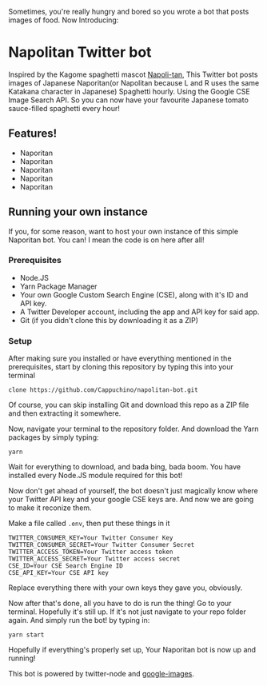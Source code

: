 Sometimes, you're really hungry and bored so you wrote a bot that posts images of food. Now Introducing: 
# Napolitan Twitter bot
Inspired by the Kagome spaghetti mascot [Napoli-tan](https://www.kagome.co.jp//campaign/naposta/napolitan/), This Twitter bot posts images of Japanese Naporitan(or Napolitan because L and R uses the same Katakana character in Japanese) Spaghetti hourly. Using the Google CSE Image Search API. So you can now have your favourite Japanese tomato sauce-filled spaghetti every hour!
## Features!

- Naporitan
- Naporitan
- Naporitan
- Naporitan
- Naporitan

## Running your own instance
If you, for some reason, want to host your own instance of this simple Naporitan bot. You can! I mean the code is on here after all!
### Prerequisites
 - Node.JS
 - Yarn Package Manager
 - Your own Google Custom Search Engine (CSE), along with it's ID and API key.
 - A Twitter Developer account, including the app and API key for said app.
 - Git (if you didn't clone this by downloading it as a ZIP)
### Setup
After making sure you installed or have everything mentioned in the prerequisites, start by cloning this repository by typing this into your terminal
```
clone https://github.com/Cappuchino/napolitan-bot.git
```
Of course, you can skip installing Git and download this repo as a ZIP file and then extracting it somewhere.

Now, navigate your terminal to the repository folder. And download the Yarn packages by simply typing:
```
yarn
```
Wait for everything to download, and bada bing, bada boom. You have installed every Node.JS module required for this bot!

Now don't get ahead of yourself, the bot doesn't just magically know where your Twitter API key and your google CSE keys are. And now we are going to make it reconize them.

Make a file called `.env`, then put these things in it
```
TWITTER_CONSUMER_KEY=Your Twitter Consumer Key
TWITTER_CONSUMER_SECRET=Your Twitter Consumer Secret
TWITTER_ACCESS_TOKEN=Your Twitter access token
TWITTER_ACCESS_SECRET=Your Twitter access secret
CSE_ID=Your CSE Search Engine ID
CSE_API_KEY=Your CSE API key
```
Replace everything there with your own keys they gave you, obviously.

Now after that's done, all you have to do is run the thing!
Go to your terminal. Hopefully it's still up. If it's not just navigate to your repo folder again. And simply run the bot! by typing in:
```
yarn start
```
Hopefully if everything's properly set up, Your Naporitan bot is now up and running!

This bot is powered by twitter-node and [google-images](https://github.com/vadimdemedes/google-images).